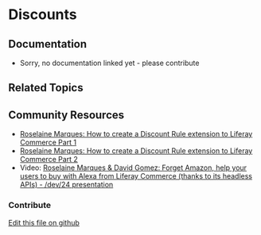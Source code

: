 # Discounts

## Documentation

* Sorry, no documentation linked yet - please contribute

## Related Topics

## Community Resources

* [Roselaine Marques: How to create a Discount Rule extension to Liferay Commerce Part 1](https://liferay.dev/blogs/-/blogs/how-to-create-a-discount-rule-extension-to-liferay-commerce-dev24-part-1)
* [Roselaine Marques: How to create a Discount Rule extension to Liferay Commerce Part 2](https://liferay.dev/blogs/-/blogs/how-to-create-a-discount-rule-extension-to-liferay-commerce-dev24-part-2)
* Video: [Roselaine Marques & David Gomez: Forget Amazon, help your users to buy with Alexa from Liferay Commerce (thanks to its headless APIs) - /dev/24 presentation](https://www.youtube.com/watch?v=Mu0LcyOPadQ&t=35357)

### Contribute

[Edit this file on github](https://github.com/olafk/controlpanel-documentation-docs/blob/master/md/73en/com_liferay_commerce_pricing_web_internal_portlet_CommerceDiscountPortlet/editCommerceDiscount.md)
